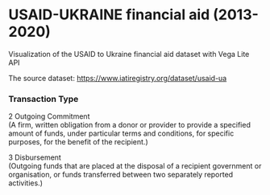 # USAID-UKRAINE financial aid (2013-2020)

Visualization of the USAID to Ukraine financial aid dataset with Vega Lite API

The source dataset: https://www.iatiregistry.org/dataset/usaid-ua

### Transaction Type

2 	Outgoing Commitment 	
(A firm, written obligation from a donor or provider to provide a specified amount of funds, under particular terms and conditions, for specific purposes, for the benefit of the recipient.)

3 	Disbursement 	
(Outgoing funds that are placed at the disposal of a recipient government or organisation, or funds transferred between two separately reported activities.)
